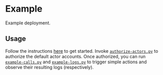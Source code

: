 # Example

Example deployment.


## Usage

Follow the instructions [here](../README.md) to get started.  Invoke
[`authorize-actors.py`](./authorize-actors.py) to authorize the default actor
accounts.  Once authorized, you can run [`example-calls.py`](./example-calls.py)
and [`example-logs.py`](./example-logs.py) to trigger simple actions and observe
their resulting logs (respectively).

